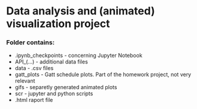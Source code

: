 # Data analysis and (animated) visualization project

### Folder contains:
- .ipynb_checkpoints - concerning Jupyter Notebook
- API_(...) - additional data files
- data - .csv files
- gatt_plots - Gatt schedule plots. Part of the homework project, not very relevant
- gifs - separetly generated animated plots
- scr - jupyter and python scripts
- .html raport file
